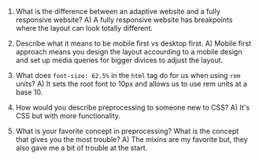 1. What is the difference between an adaptive website and a fully responsive website?
 A) A fully responsive website has breakpoints where the layout can look totally different.

2. Describe what it means to be mobile first vs desktop first.
 A) Mobile first approach means you design the layout accourding to a mobile design and set up media queries for bigger divices to adjust the layout.

3. What does `font-size: 62.5%` in the `html` tag do for us when using `rem` units?
 A) It sets the root font to 10px and allows us to use rem units at a base 10.

4. How would you describe preprocessing to someone new to CSS?
 A) It's CSS but with more functionality.

5. What is your favorite concept in preprocessing? What is the concept that gives you the most trouble?
 A) The mixins are my favorite but, they also gave me a bit of trouble at the start.